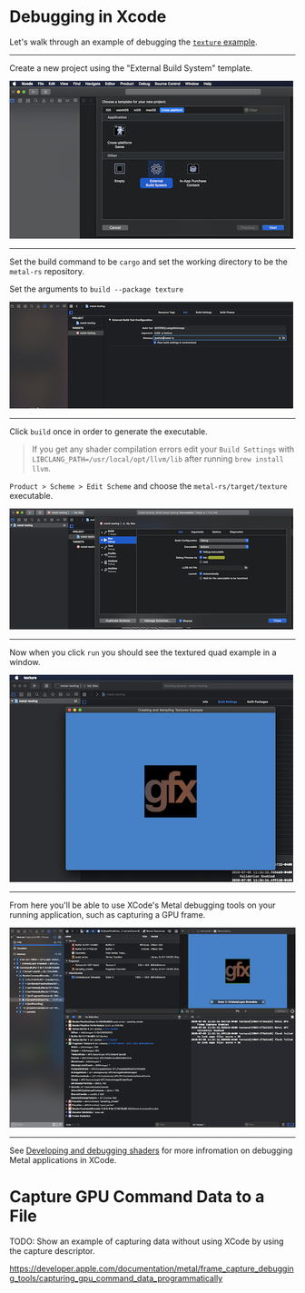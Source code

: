 # Debugging in Xcode

Let's walk through an example of debugging the [`texture` example](/examples/texture).

---

Create a new project using the "External Build System" template.

![New project](./new-project.png)

---


Set the build command to be `cargo` and set the working directory to be the `metal-rs` repository.

Set the arguments to `build --package texture`

![Build settings](./build-settings.png)

---

Click `build` once in order to generate the executable.

> If you get any shader compilation errors edit your `Build Settings` with `LIBCLANG_PATH=/usr/local/opt/llvm/lib` after running `brew install llvm`.

`Product > Scheme > Edit Scheme` and choose the `metal-rs/target/texture` executable.

![Set run target](./set-run-target.png)

---

Now when you click `run` you should see the textured quad example in a window.

![Running window](./running-window.png)

---

From here you'll be able to use XCode's Metal debugging tools on your running application, such as capturing a GPU frame.

![Capture GPU frame](./capture-gpu-frame.png)

---

See [Developing and debugging shaders](https://developer.apple.com/documentation/metal/shader_authoring/developing_and_debugging_metal_shaders) for more infromation on
debugging Metal applications in XCode.

# Capture GPU Command Data to a File

TODO: Show an example of capturing data without using XCode by using the capture descriptor.

https://developer.apple.com/documentation/metal/frame_capture_debugging_tools/capturing_gpu_command_data_programmatically
